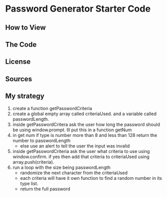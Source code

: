 # Password Generator Starter Code


## How to View


## The Code


## License



## Sources


## My strategy
  1. create a function getPasswordCriteria
  2.  create a global empty array called criteriaUsed. and a variable called passwordLength.
  3. inside getPasswordCritera ask the user how long the password should be using window.prompt. Ill put this in a function getNum
  4. in get num if type is number more than 8 and less than 128 return the number to passwordLength
     - else use an alert to tell the user the input was invalid
  5. inside getPasswordCriteria ask the user what criteria to use using window.confirm. if yes then add that criteria to criteriaUsed using array.push(criteria).
  6. run a loop with the size being passwordLength
     - randomize the next character from the criteriaUsed
     - each criteria will have it own function to find a random number in its type list.
     - return the full password